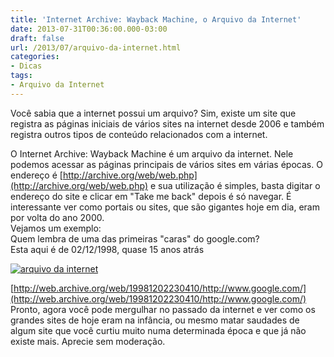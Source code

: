 ```yaml
---
title: 'Internet Archive: Wayback Machine, o Arquivo da Internet'
date: 2013-07-31T00:36:00.000-03:00
draft: false
url: /2013/07/arquivo-da-internet.html
categories:
- Dicas
tags: 
- Arquivo da Internet
---
```


Você sabia que a internet possui um arquivo? Sim, existe um site que registra as páginas iniciais de vários sites na internet desde 2006 e também registra outros tipos de conteúdo relacionados com a internet.  

<!--more-->

O Internet Archive: Wayback Machine é um arquivo da internet. Nele podemos acessar as páginas principais de vários sites em várias épocas. O endereço é [http://archive.org/web/web.php](http://archive.org/web/web.php) e sua utilização é simples, basta digitar o endereço do site e clicar em "Take me back" depois é só navegar. É interessante ver como portais ou sites, que são gigantes hoje em dia, eram por volta do ano 2000.  
Vejamos um exemplo:  
Quem lembra de uma das primeiras "caras" do google.com?  
Esta aqui é de 02/12/1998, quase 15 anos atrás  

[![arquivo da internet](https://1.bp.blogspot.com/-wph6zHQC39M/UfiF1vaPpAI/AAAAAAAAAXc/PKg3jAu9Ar8/s400/internet-archive.png "arquivo da internet")](http://1.bp.blogspot.com/-wph6zHQC39M/UfiF1vaPpAI/AAAAAAAAAXc/PKg3jAu9Ar8/s1600/internet-archive.png)

[http://web.archive.org/web/19981202230410/http://www.google.com/](http://web.archive.org/web/19981202230410/http://www.google.com/)  
Pronto, agora você pode mergulhar no passado da internet e ver como os grandes sites de hoje eram na infância, ou mesmo matar saudades de algum site que você curtiu muito numa determinada época e que já não existe mais. Aprecie sem moderação.
